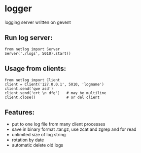 logger
======

logging server written on gevent


Run log server:
---------------
```
from netlog import Server
Server('./logs', 5010).start()
```


Usage from clients:
-------------------
```
from netlog import Client
client = Client('127.0.0.1', 5010, 'logname')
client.send('qwe asd')
client.send('ert \n dfg')   # may be multiline
client.close()              # or del client
```


Features:
---------

- put to one log file from many client processes
- save in binary format .tar.gz, use zcat and zgrep and for read
- unlimited size of log string
- rotation by date
- automatic delete old logs
